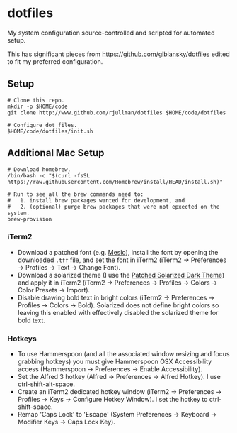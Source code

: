 # dotfiles
My system configuration source-controlled and scripted for automated setup.

This has significant pieces from https://github.com/gibiansky/dotfiles edited to fit my preferred configuration.

## Setup

```
# Clone this repo.
mkdir -p $HOME/code
git clone http://www.github.com/rjullman/dotfiles $HOME/code/dotfiles

# Configure dot files.
$HOME/code/dotfiles/init.sh
```

## Additional Mac Setup

```
# Download homebrew.
/bin/bash -c "$(curl -fsSL https://raw.githubusercontent.com/Homebrew/install/HEAD/install.sh)"

# Run to see all the brew commands need to:
#   1. install brew packages wanted for development, and
#   2. (optional) purge brew packages that were not epxected on the system.
brew-provision
```

### iTerm2

- Download a patched font (e.g. [Meslo](https://github.com/powerline/fonts/raw/master/Meslo%20Slashed/Meslo%20LG%20M%20Regular%20for%20Powerline.ttf)), install the font by opening the downloaded `.tff` file, and set the font in iTerm2 (iTerm2 → Preferences → Profiles → Text → Change Font).
- Download a solarized theme (I use the [Patched Solarized Dark Theme](https://raw.githubusercontent.com/mbadolato/iTerm2-Color-Schemes/master/schemes/Solarized%20Dark%20-%20Patched.itermcolors)) and apply it in iTerm2 (iTerm2 → Preferences → Profiles → Colors → Color Presets → Import).
- Disable drawing bold text in bright colors (iTerm2 → Preferences → Profiles → Colors → Bold).  Solarized does not define bright colors so leaving this enabled with effectively disabled the solarized theme for bold text.

### Hotkeys

- To use Hammerspoon (and all the associated window resizing and focus grabbing hotkeys) you must give Hammerspoon OSX Accessibility access (Hammerspoon → Preferences → Enable Accessibility).
- Set the Alfred 3 hotkey (Alfred → Preferences → Alfred Hotkey). I use ctrl-shift-alt-space.
- Create an iTerm2 dedicated hotkey window (iTerm2 → Preferences → Profiles → Keys → Configure Hotkey Window).  I set the hotkey to ctrl-shift-space.
- Remap 'Caps Lock' to 'Escape' (System Preferences → Keyboard → Modifier Keys -> Caps Lock Key).

